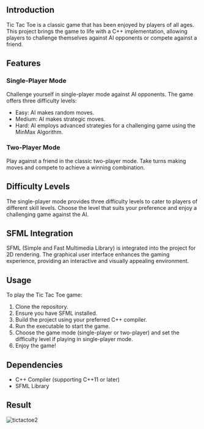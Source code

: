 Introduction
------------

Tic Tac Toe is a classic game that has been enjoyed by players of all ages. This project brings the game to life with a C++ implementation, allowing players to challenge themselves against AI opponents or compete against a friend.

Features
--------

### Single-Player Mode

Challenge yourself in single-player mode against AI opponents. The game offers three difficulty levels:

-   Easy: AI makes random moves.
-   Medium: AI makes strategic moves.
-   Hard: AI employs advanced strategies for a challenging game using the MinMax Algorithm.

### Two-Player Mode

Play against a friend in the classic two-player mode. Take turns making moves and compete to achieve a winning combination.

Difficulty Levels
-----------------

The single-player mode provides three difficulty levels to cater to players of different skill levels. Choose the level that suits your preference and enjoy a challenging game against the AI.

SFML Integration
----------------

SFML (Simple and Fast Multimedia Library) is integrated into the project for 2D rendering. The graphical user interface enhances the gaming experience, providing an interactive and visually appealing environment.

Usage
-----

To play the Tic Tac Toe game:

1.  Clone the repository.
2.  Ensure you have SFML installed.
3.  Build the project using your preferred C++ compiler.
4.  Run the executable to start the game.
5.  Choose the game mode (single-player or two-player) and set the difficulty level if playing in single-player mode.
6.  Enjoy the game!

Dependencies
------------

-   C++ Compiler (supporting C++11 or later)
-   SFML Library
  
Result
------

![tictactoe2](https://github.com/Reda-AG7/CS388/assets/62580207/517ba2f4-d0a7-47f9-83e2-a6a7b4e0990a)

